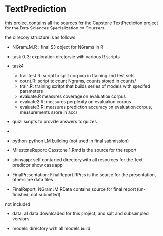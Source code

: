 # TextPrediction

this project contains all the sources for the Capstone TextPrediction project for the Data Sciences Specialization on Coursera.

the direcory structure is as follows

- NGramLM.R : final S3 object for NGrams in R

- task 0..3: exploration dirctorsie with various R scripts 

- task4
   + traintest.R: script to split corpora in ttaining and test sets
   + count.R: script to count Ngrams, counts stored in counts/
   + train.R: training scritpt that builds series of models with specifed parameters 
   + evaluate.R measures coverage on evaluation corpus
   + evaluate2.R; measures perplexity on evaluation corpus
   + evaluate3.R: measures prediction accuracy on evaluation corpus, measurements saore in acc/

- quiz: scripts to provide answers to quizes
- 
- python: python LM building (not used in final submission)

- MilestoneReport: Capstone 1.Rmd is the source for the report

- shinyapp: self contained directory with all resources for the Text predictor show case app

- FinalPresentation: FinalReport.RPres is the source for the presentation, others are data files

- FinalReport; NGramLM.RData contains source for final report (un-finished, not submitted)



not included
- data: all data downloaded for this project, and splt and subsampled versions

- models: directory with all models build 
